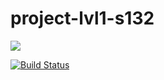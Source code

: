 # project-lvl1-s132
<a href="https://codeclimate.com/github/ayubova/project-lvl1-s132/maintainability"><img src="https://api.codeclimate.com/v1/badges/7751cf18626316e019f0/maintainability" /></a>

[![Build Status](https://travis-ci.org/ayubova/project-lvl1-s132.svg?branch=master)](https://travis-ci.org/ayubova/project-lvl1-s132)